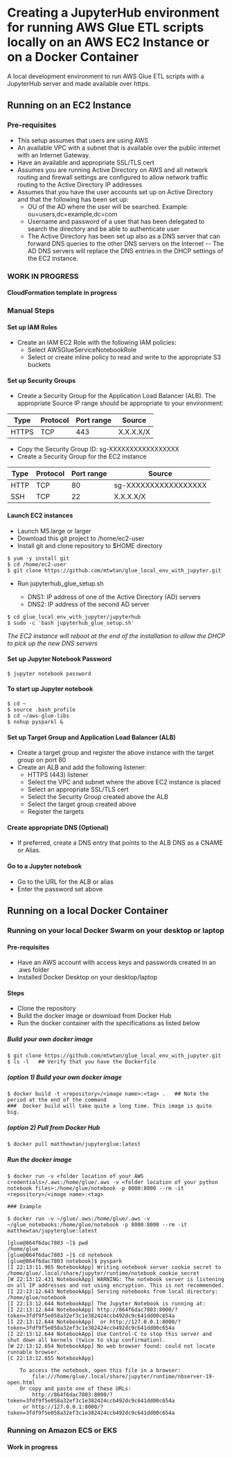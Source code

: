 # Creating a JupyterHub environment for running AWS Glue ETL scripts locally on an AWS EC2 Instance or on a Docker Container
A local development environment to run AWS Glue ETL scripts with a JupyterHub server and made available over https.

## Running on an EC2 Instance

### Pre-requisites
- This setup assumes that users are using AWS
- An available VPC with a subnet that is available over the public internet with an Internet Gateway.
- Have an available and appropriate SSL/TLS cert
- Assumes you are running Active Directory on AWS and all network routing and firewall settings are configured to allow network traffic routing to the Active Directory IP addresses
- Assumes that you have the user accounts set up on Active Directory and that the following has been set up:
  - OU of the AD where the user will be searched. Example: ou=users,dc=example,dc=com
  - Username and password of a user that has been delegated to search the directory and be able to authenticate user
  - The Active Directory has been set up also as a DNS server that can forward DNS queries to the other DNS servers on the Internet -- The AD DNS servers will replace the DNS entries in the DHCP settings of the EC2 instance.

### WORK IN PROGRESS
#### CloudFormation template in progress

### Manual Steps

#### Set up IAM Roles
- Create an IAM EC2 Role with the following IAM policies:
  - Select AWSGlueServiceNotebookRole 
  - Select or create inline policy to read and write to the appropriate S3 buckets

#### Set up Security Groups
- Create a Security Group for the Application Load Balancer (ALB). The appropriate Source IP range should be appropriate to your environment:

Type | Protocol | Port range | Source
---- | -------- | ---------- | ------ 
HTTPS | TCP | 443 | X.X.X.X/X

- Copy the Security Group ID: sg-XXXXXXXXXXXXXXXXX 
- Create a Security Group for the EC2 instance

Type | Protocol | Port range | Source
---- | -------- | ---------- | ------ 
HTTP | TCP | 80 | sg-XXXXXXXXXXXXXXXXX 
SSH | TCP | 22 | X.X.X.X/X

#### Launch EC2 instances
- Launch M5.large or larger
- Download this git project to /home/ec2-user
- Install git and clone repository to $HOME directory

```
$ yum -y install git
$ cd /home/ec2-user
$ git clone https://github.com/mtwtan/glue_local_env_with_jupyter.git
```

- Run jupyterhub_glue_setup.sh <DNS1> <DNS2> <ldapuser> <ldapuser password>
  - DNS1: IP address of one of the Active Directory (AD) servers
  - DNS2: IP address of the second AD server

```
$ cd glue_local_env_with_jupyter/jupyterhub
$ sudo -c 'bash jupyterhub_glue_setup.sh'
```
*The EC2 instance will reboot at the end of the installation to allow the DHCP to pick up the new DNS servers*

#### Set up Jupyter Notebook Password
```
$ jupyter notebook password
```
#### To start up Jupyter notebook
```
$ cd ~
$ source .bash_profile
$ cd ~/aws-glue-libs
$ nohup pysparkl &
```
#### Set up Target Group and Application Load Balancer (ALB)
- Create a target group and register the above instance with the target group on port 80
- Create an ALB and add the following listener:
  - HTTPS (443) listener
  - Select the VPC and subnet where the above EC2 instance is placed
  - Select an appropriate SSL/TLS cert
  - Select the Security Group created above the ALB
  - Select the target group created above
  - Register the targets

#### Create appropriate DNS (Optional)
- If preferred, create a DNS entry that points to the ALB DNS as a CNAME or Alias.

#### Go to a Jupyter notebook
- Go to the URL for the ALB or alias
- Enter the password set above

## Running on a local Docker Container

### Running on your local Docker Swarm on your desktop or laptop

#### Pre-requisites
- Have an AWS account with access keys and passwords created in an .aws folder
- Installed Docker Desktop on your desktop/laptop

#### Steps
- Clone the repository
- Build the docker image or download from Docker Hub
- Run the docker container with the specifications as listed below

##### Build your own docker image
```
$ git clone https://github.com/mtwtan/glue_local_env_with_jupyter.git
$ ls -l   ## Verify that you have the Dockerfile
```
##### (option 1) Build your own docker image
```
$ docker build -t <repository>/<image name>:<tag> .   ## Note the period at the end of the command
###  Docker build will take quite a long time. This image is quite big.
```
##### (option 2) Pull from Docker Hub
```
$ docker pull matthewtan/jupyterglue:latest
```
##### Run the docker image
```
$ docker run -v <folder location of your AWS credentials>/.aws:/home/glue/.aws -v <folder location of your python notebook files>:/home/glue/notebook -p 8000:8000 --rm -it <repository>/<image name>:<tag>

### Example

$ docker run -v ~/glue/.aws:/home/glue/.aws -v ~/glue_notebooks:/home/glue/notebook -p 8000:8000 --rm -it matthewtan/jupyterglue:latest

[glue@864f6dac7803 ~]$ pwd 
/home/glue
[glue@864f6dac7803 ~]$ cd notebook
[glue@864f6dac7803 notebook]$ pyspark
[I 22:13:11.965 NotebookApp] Writing notebook server cookie secret to /home/glue/.local/share/jupyter/runtime/notebook_cookie_secret
[W 22:13:12.431 NotebookApp] WARNING: The notebook server is listening on all IP addresses and not using encryption. This is not recommended.
[I 22:13:12.643 NotebookApp] Serving notebooks from local directory: /home/glue/notebook
[I 22:13:12.644 NotebookApp] The Jupyter Notebook is running at:
[I 22:13:12.644 NotebookApp] http://864f6dac7803:8000/?token=3fdf9f5e058a32ef3c1e382424ccb492dc9c641dd00c654a
[I 22:13:12.644 NotebookApp]  or http://127.0.0.1:8000/?token=3fdf9f5e058a32ef3c1e382424ccb492dc9c641dd00c654a
[I 22:13:12.644 NotebookApp] Use Control-C to stop this server and shut down all kernels (twice to skip confirmation).
[W 22:13:12.654 NotebookApp] No web browser found: could not locate runnable browser.
[C 22:13:12.655 NotebookApp] 
    
    To access the notebook, open this file in a browser:
        file:///home/glue/.local/share/jupyter/runtime/nbserver-19-open.html
    Or copy and paste one of these URLs:
        http://864f6dac7803:8000/?token=3fdf9f5e058a32ef3c1e382424ccb492dc9c641dd00c654a
     or http://127.0.0.1:8000/?token=3fdf9f5e058a32ef3c1e382424ccb492dc9c641dd00c654a
```

### Running on Amazon ECS or EKS

#### Work in progress

